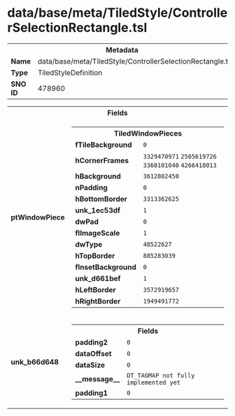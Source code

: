 <h1>data/base/meta/TiledStyle/ControllerSelectionRectangle.tsl</h1><table><tr><th colspan="100%">Metadata</th></tr><tr><td><b>Name</b></td><td>data/base/meta/TiledStyle/ControllerSelectionRectangle.tsl</td></tr><tr><td><b>Type</b></td><td>TiledStyleDefinition</td></tr><tr><td><b>SNO ID</b></td><td>478960</td></tr></table>

<table><tr><th colspan="100%">Fields</th></tr><tr><td><b>ptWindowPiece</b></td><td><table><tr><th colspan="100%">TiledWindowPieces</th></tr><tr><td><b>fTileBackground</b></td><td><code>0</code></td></tr><tr><td><b>hCornerFrames</b></td><td><code>3329470971</code>
<code>2505619726</code>
<code>3360101040</code>
<code>4266418013</code>
</td></tr><tr><td><b>hBackground</b></td><td><code>3612802450</code></td></tr><tr><td><b>nPadding</b></td><td><code>0</code></td></tr><tr><td><b>hBottomBorder</b></td><td><code>3313362625</code></td></tr><tr><td><b>unk_1ec53df</b></td><td><code>1</code></td></tr><tr><td><b>dwPad</b></td><td><code>0</code></td></tr><tr><td><b>flImageScale</b></td><td><code>1</code></td></tr><tr><td><b>dwType</b></td><td><code>48522627</code></td></tr><tr><td><b>hTopBorder</b></td><td><code>885283039</code></td></tr><tr><td><b>fInsetBackground</b></td><td><code>0</code></td></tr><tr><td><b>unk_d661bef</b></td><td><code>1</code></td></tr><tr><td><b>hLeftBorder</b></td><td><code>3572919657</code></td></tr><tr><td><b>hRightBorder</b></td><td><code>1949491772</code></td></tr></table>


</td></tr><tr><td><b>unk_b66d648</b></td><td><table><tr><th colspan="100%">Fields</th></tr><tr><td><b>padding2</b></td><td><code>0</code></td></tr><tr><td><b>dataOffset</b></td><td><code>0</code></td></tr><tr><td><b>dataSize</b></td><td><code>0</code></td></tr><tr><td><b>__message__</b></td><td><code>DT_TAGMAP not fully implemented yet</code></td></tr><tr><td><b>padding1</b></td><td><code>0</code></td></tr></table>

</td></tr></table>


